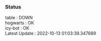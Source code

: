 ### Status


table : DOWN  
hogwarts : OK  
icy-bot : OK  
Latest Update : 2022-10-13 01:03:39.347689
